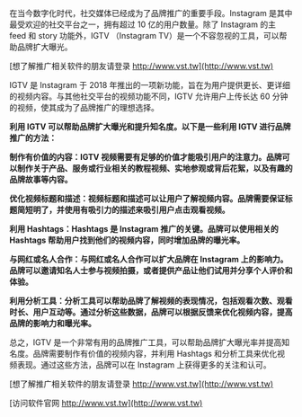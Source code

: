 在当今数字化时代，社交媒体已经成为了品牌推广的重要手段。Instagram 是其中最受欢迎的社交平台之一，拥有超过 10 亿的用户数量。除了 Instagram 的主 feed 和 story 功能外，IGTV （Instagram TV）是一个不容忽视的工具，可以帮助品牌扩大曝光。

[想了解推广相关软件的朋友请登录 http://www.vst.tw](http://www.vst.tw)

IGTV 是 Instagram 于 2018 年推出的一项新功能，旨在为用户提供更长、更详细的视频内容。与其他社交平台的视频功能不同，IGTV 允许用户上传长达 60 分钟的视频，使其成为了品牌推广的理想选择。

**利用 IGTV 可以帮助品牌扩大曝光和提升知名度。以下是一些利用 IGTV 进行品牌推广的方法：**

**制作有价值的内容：IGTV 视频需要有足够的价值才能吸引用户的注意力。品牌可以制作关于产品、服务或行业相关的教程视频、实地参观或背后花絮，以及有趣的品牌故事等内容。**

**优化视频标题和描述：视频标题和描述可以让用户了解视频内容。品牌需要保证标题简短明了，并使用有吸引力的描述来吸引用户点击观看视频。**

**利用 Hashtags：Hashtags 是 Instagram 推广的关键。品牌可以使用相关的 Hashtags 帮助用户找到他们的视频内容，同时增加品牌的曝光率。**

**与网红或名人合作：与网红或名人合作可以扩大品牌在 Instagram 上的影响力。品牌可以邀请知名人士参与视频拍摄，或者提供产品让他们试用并分享个人评价和体验。**

**利用分析工具：分析工具可以帮助品牌了解视频的表现情况，包括观看次数、观看时长、用户互动等。通过分析这些数据，品牌可以根据反馈来优化视频内容，提高品牌的影响力和曝光率。**

总之，IGTV 是一个非常有用的品牌推广工具，可以帮助品牌扩大曝光率并提高知名度。品牌需要制作有价值的视频内容，并利用 Hashtags 和分析工具来优化视频表现。通过这些方法，品牌可以在 Instagram 上获得更多的关注和认可。

[想了解推广相关软件的朋友请登录 http://www.vst.tw](http://www.vst.tw)


[访问软件官网 http://www.vst.tw](http://www.vst.tw)
